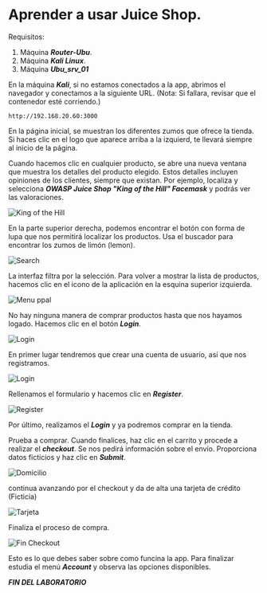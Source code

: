 # Aprender a usar Juice Shop.
      
      

Requisitos:
1. Máquina ***Router-Ubu***.
2. Máquina ***Kali Linux***.
3. Máquina ***Ubu_srv_01***


En la máquina ***Kali***, si no estamos conectados a la app, abrimos el navegador y conectamos a la siguiente URL.
(Nota: Si fallara, revisar que el contenedor esté corriendo.)
```
http://192.168.20.60:3000
```

En la página inicial, se muestran los diferentes zumos que ofrece la tienda. Si haces clic en el logo que aparece arriba a la izquierd, te llevará siempre al inicio de la página.

Cuando hacemos clic en cualquier producto, se abre una nueva ventana que muestra los detalles del producto elegido. Estos detalles incluyen opiniones de los clientes, siempre que existan. Por ejemplo, localiza y selecciona ***OWASP Juice Shop "King of the Hill" Facemask*** y podrás ver las valoraciones.

![King of the Hill](../img/lab-25-B/202210032024.png)

En la parte superior derecha, podemos encontrar el botón con forma de lupa que nos permitirá localizar los productos. Usa el buscador para encontrar los zumos de limón (lemon).

![Search](../img/lab-25-B/202210032026.png)

La interfaz filtra por la selección. Para volver a mostrar la lista de productos, hacemos clic en el icono de la aplicación en la esquina superior izquierda.

![Menu ppal](../img/lab-25-B/202210032030.png)

No hay ninguna manera de comprar productos hasta que nos hayamos logado. Hacemos clic en el botón ***Login***.

![Login](../img/lab-25-B/202210032031.png)

En primer lugar tendremos que crear una cuenta de usuario, así que nos registramos.

![Login](../img/lab-25-B/202210032033.png)

Rellenamos el formulario y hacemos clic en ***Register***.

![Register](../img/lab-25-B/202210032035.png)

Por último, realizamos el ***Login*** y ya podremos comprar en la tienda.

Prueba a comprar. Cuando finalices, haz clic en el carrito y procede a realizar el ***checkout***. Se nos pedirá información sobre el envío. Proporciona datos ficticios y haz clic en ***Submit***.

![Domicilio](../img/lab-25-B/202210032041.png)

continua avanzando por el checkout y da de alta una tarjeta de crédito (Ficticia)

![Tarjeta](../img/lab-25-B/202210032044.png)

Finaliza el proceso de compra.

![Fin Checkout](../img/lab-25-B/202210032046.png)

Esto es lo que debes saber sobre como funcina la app. Para finalizar estudia el menú ***Account*** y observa las opciones disponibles.

***FIN DEL LABORATORIO***